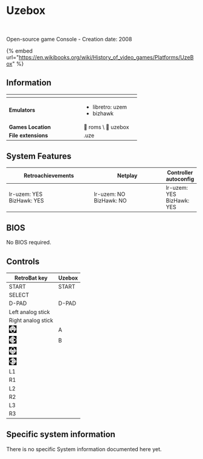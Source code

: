 # Uzebox

<div align="left">

<figure><img src="https://raw.githubusercontent.com/fabricecaruso/es-theme-carbon/78a0a78ab8f5e6a606f63833349382908d01d8af/art/logos/uzebox-w.svg" alt="" width="375"><figcaption></figcaption></figure>

</div>

Open-source game Console - Creation date: 2008

{% embed url="https://en.wikibooks.org/wiki/History_of_video_games/Platforms/UzeBox" %}

## Information

<table data-header-hidden><thead><tr><th width="184"></th><th></th><th data-hidden></th></tr></thead><tbody><tr><td><strong>Emulators</strong></td><td><ul><li>libretro: uzem</li><li>bizhawk</li></ul></td><td></td></tr><tr><td><strong>Games Location</strong></td><td><span data-gb-custom-inline data-tag="emoji" data-code="1f4c1">📁</span> roms \ <span data-gb-custom-inline data-tag="emoji" data-code="1f4c2">📂</span> uzebox</td><td></td></tr><tr><td><strong>File extensions</strong></td><td>.uze</td><td></td></tr></tbody></table>

## System Features

<table><thead><tr><th width="256">Retroachievements</th><th width="243">Netplay</th><th>Controller autoconfig</th></tr></thead><tbody><tr><td>lr-uzem: YES<br>BizHawk: YES</td><td>lr-uzem: NO<br>BizHawk: NO</td><td>lr-uzem: YES<br>BizHawk: YES</td></tr></tbody></table>

## BIOS

No BIOS required.

## Controls

| RetroBat key                                                                    | Uzebox |
| ------------------------------------------------------------------------------- | ------ |
| START                                                                           | START  |
| SELECT                                                                          |        |
| D-PAD                                                                           | D-PAD  |
| Left analog stick                                                               |        |
| Right analog stick                                                              |        |
| ![A](<../../../.gitbook/assets/image (27).png>)                                 | A      |
| ![B](<../../../.gitbook/assets/image (13).png>)                                 | B      |
| <img src="../../../.gitbook/assets/image (47).png" alt="" data-size="original"> |        |
| <img src="../../../.gitbook/assets/image (45).png" alt="" data-size="line">     |        |
| L1                                                                              |        |
| R1                                                                              |        |
| L2                                                                              |        |
| R2                                                                              |        |
| L3                                                                              |        |
| R3                                                                              |        |

## Specific system information

There is no specific System information documented here yet.
